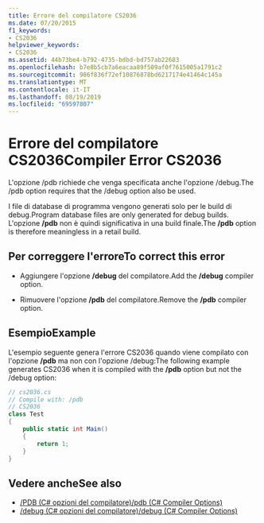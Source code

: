 ```yaml
---
title: Errore del compilatore CS2036
ms.date: 07/20/2015
f1_keywords:
- CS2036
helpviewer_keywords:
- CS2036
ms.assetid: 44b73be4-b792-4735-bdbd-bd757ab22683
ms.openlocfilehash: b7e8b5cb7a6eacaa89f509af0f7615005a1791c2
ms.sourcegitcommit: 986f836f72ef10876878bd6217174e41464c145a
ms.translationtype: MT
ms.contentlocale: it-IT
ms.lasthandoff: 08/19/2019
ms.locfileid: "69597807"
---
```

# <a name="compiler-error-cs2036"></a><span data-ttu-id="58852-102">Errore del compilatore CS2036</span><span class="sxs-lookup"><span data-stu-id="58852-102">Compiler Error CS2036</span></span>
<span data-ttu-id="58852-103">L'opzione /pdb richiede che venga specificata anche l'opzione /debug.</span><span class="sxs-lookup"><span data-stu-id="58852-103">The /pdb option requires that the /debug option also be used.</span></span>  
  
 <span data-ttu-id="58852-104">I file di database di programma vengono generati solo per le build di debug.</span><span class="sxs-lookup"><span data-stu-id="58852-104">Program database files are only generated for debug builds.</span></span> <span data-ttu-id="58852-105">L'opzione **/pdb** non è quindi significativa in una build finale.</span><span class="sxs-lookup"><span data-stu-id="58852-105">The **/pdb** option is therefore meaningless in a retail build.</span></span>  
  
## <a name="to-correct-this-error"></a><span data-ttu-id="58852-106">Per correggere l'errore</span><span class="sxs-lookup"><span data-stu-id="58852-106">To correct this error</span></span>  
  
- <span data-ttu-id="58852-107">Aggiungere l'opzione **/debug** del compilatore.</span><span class="sxs-lookup"><span data-stu-id="58852-107">Add the **/debug** compiler option.</span></span>  
  
- <span data-ttu-id="58852-108">Rimuovere l'opzione **/pdb** del compilatore.</span><span class="sxs-lookup"><span data-stu-id="58852-108">Remove the **/pdb** compiler option.</span></span>  
  
## <a name="example"></a><span data-ttu-id="58852-109">Esempio</span><span class="sxs-lookup"><span data-stu-id="58852-109">Example</span></span>  
 <span data-ttu-id="58852-110">L'esempio seguente genera l'errore CS2036 quando viene compilato con l'opzione **/pdb** ma non con l'opzione /debug:</span><span class="sxs-lookup"><span data-stu-id="58852-110">The following example generates CS2036 when it is compiled with the **/pdb** option but not the /debug option:</span></span>  
  
```csharp  
// cs2036.cs  
// Compile with: /pdb  
// CS2036  
class Test  
{  
    public static int Main()  
    {  
        return 1;  
    }  
}  
```  
  
## <a name="see-also"></a><span data-ttu-id="58852-111">Vedere anche</span><span class="sxs-lookup"><span data-stu-id="58852-111">See also</span></span>

- [<span data-ttu-id="58852-112">/PDB (C# opzioni del compilatore)</span><span class="sxs-lookup"><span data-stu-id="58852-112">/pdb (C# Compiler Options)</span></span>](../language-reference/compiler-options/pdb-compiler-option.md)
- [<span data-ttu-id="58852-113">/debug (C# opzioni del compilatore)</span><span class="sxs-lookup"><span data-stu-id="58852-113">/debug (C# Compiler Options)</span></span>](../language-reference/compiler-options/debug-compiler-option.md)
